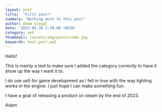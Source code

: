 ```yaml
---
layout: post
title:  "First post!"
summary: "Nothing much to this post"
author: Adam Siegal
date: '2023-05-26 2:39:00 +0530'
category: ue5
thumbnail: /assets/img/posts/code.jpg
keywords: test,post,ue5
---
```


Hello!

This is mainly a test to make sure I added the category correctly to have it show up the way I want it to.

I do use ue5 for game development as I fell in love with the way lighting works in the engine. I just hope I can make something fun. 

I have a goal of releasing a product on steam by the end of 2023.

Adam

